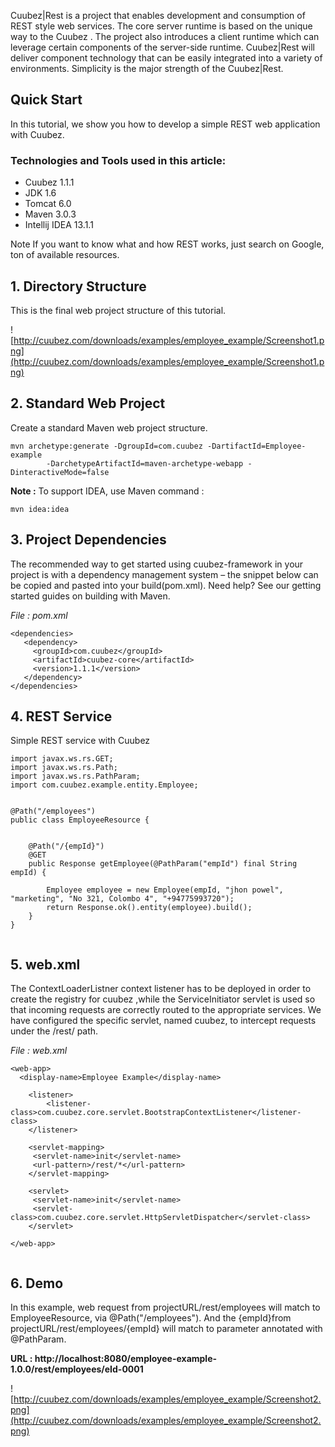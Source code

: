 Cuubez|Rest is a project that enables development and consumption of REST style web services. The core server runtime is based on the unique way to the Cuubez . The project also introduces a client runtime which can leverage certain components of the server-side runtime. Cuubez|Rest will deliver component technology that can be easily integrated into a variety of environments. Simplicity is the major strength of the Cuubez|Rest.



## Quick Start ##

In this tutorial, we show you how to develop a simple REST web application with Cuubez.

### Technologies and Tools used in this article: ###

  * Cuubez 1.1.1
  * JDK 1.6
  * Tomcat 6.0
  * Maven 3.0.3
  * Intellij IDEA 13.1.1


Note If you want to know what and how REST works, just search on Google, ton of available resources.

## 1. Directory Structure ##
This is the final web project structure of this tutorial.

![http://cuubez.com/downloads/examples/employee_example/Screenshot1.png](http://cuubez.com/downloads/examples/employee_example/Screenshot1.png)


## 2. Standard Web Project ##
Create a standard Maven web project structure.
```
mvn archetype:generate -DgroupId=com.cuubez -DartifactId=Employee-example
        -DarchetypeArtifactId=maven-archetype-webapp -DinteractiveMode=false
```

**Note :** To support IDEA, use Maven command :

```
mvn idea:idea
```


## 3. Project Dependencies ##
The recommended way to get started using cuubez-framework in your project is with a dependency management system – the snippet below can be copied and pasted into your build(pom.xml). Need help? See our getting started guides on building with Maven.

_File : pom.xml_

```
<dependencies>
   <dependency>
     <groupId>com.cuubez</groupId>
     <artifactId>cuubez-core</artifactId>
     <version>1.1.1</version>
   </dependency>
</dependencies>
```

## 4. REST Service ##
Simple REST service with Cuubez

```
import javax.ws.rs.GET;
import javax.ws.rs.Path;
import javax.ws.rs.PathParam;
import com.cuubez.example.entity.Employee;
 
 
@Path("/employees")
public class EmployeeResource {
 
 
    @Path("/{empId}")
    @GET
    public Response getEmployee(@PathParam("empId") final String empId) {
 
        Employee employee = new Employee(empId, "jhon powel", "marketing", "No 321, Colombo 4", "+94775993720");
        return Response.ok().entity(employee).build();
    }
}
 
```

## 5. web.xml ##
The ContextLoaderListner context listener has to be deployed in order to create the registry for cuubez ,while the ServiceInitiator servlet is used so that incoming requests are correctly routed to the appropriate services. We have configured the specific servlet, named cuubez, to intercept requests under the /rest/ path.

_File : web.xml_

```
<web-app>
  <display-name>Employee Example</display-name>
 
    <listener>
        <listener-class>com.cuubez.core.servlet.BootstrapContextListener</listener-class>
    </listener>
 
    <servlet-mapping>
     <servlet-name>init</servlet-name>
     <url-pattern>/rest/*</url-pattern>
    </servlet-mapping>
 
    <servlet>
     <servlet-name>init</servlet-name>
     <servlet-class>com.cuubez.core.servlet.HttpServletDispatcher</servlet-class>
    </servlet>
 
</web-app>
 
```


## 6. Demo ##
In this example, web request from projectURL/rest/employees will match to EmployeeResource, via @Path("/employees"). And the {empId}from projectURL/rest/employees/{empId} will match to parameter annotated with @PathParam.

**URL : http://localhost:8080/employee-example-1.0.0/rest/employees/eId-0001**

![http://cuubez.com/downloads/examples/employee_example/Screenshot2.png](http://cuubez.com/downloads/examples/employee_example/Screenshot2.png)


